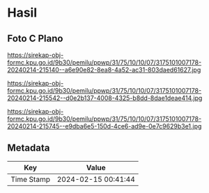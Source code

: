 # Hasil

## Foto C Plano

https://sirekap-obj-formc.kpu.go.id/9b30/pemilu/ppwp/31/75/10/10/07/3175101007178-20240214-215140--a6e90e82-8ea8-4a52-ac31-803daed61627.jpg

https://sirekap-obj-formc.kpu.go.id/9b30/pemilu/ppwp/31/75/10/10/07/3175101007178-20240214-215542--d0e2b137-4008-4325-b8dd-8dae1deae414.jpg

https://sirekap-obj-formc.kpu.go.id/9b30/pemilu/ppwp/31/75/10/10/07/3175101007178-20240214-215745--e9dba6e5-150d-4ce6-ad9e-0e7c9629b3e1.jpg


## Metadata

| Key        | Value               |
| ---------- | ------------------- |
| Time Stamp | 2024-02-15 00:41:44 |



